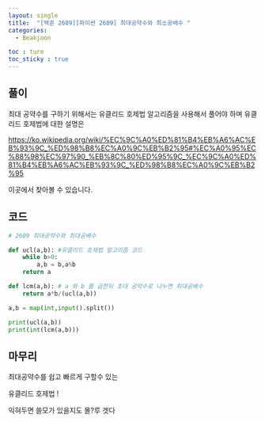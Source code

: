 ```yaml
---
layout: single
title:  "[백준 2609][파이썬 2609] 최대공약수와 최소공배수 "
categories:
  - Beakjoon

toc : ture
toc_sticky : true
---
```

<!-- 위는 머릿말임 아래부터 포스트 본문 -->



## 풀이

최대 공약수를 구하기 위해서는 유클리드 호제법 알고리즘을 사용해서 풀어야 하며 유클리드 호제법에 대한 설명은 

https://ko.wikipedia.org/wiki/%EC%9C%A0%ED%81%B4%EB%A6%AC%EB%93%9C_%ED%98%B8%EC%A0%9C%EB%B2%95#%EC%A0%95%EC%88%98%EC%97%90_%EB%8C%80%ED%95%9C_%EC%9C%A0%ED%81%B4%EB%A6%AC%EB%93%9C_%ED%98%B8%EC%A0%9C%EB%B2%95

이곳에서 찾아볼 수 있습니다.

## 코드 

```python
# 2609 최대공약수와 최대공배수

def ucl(a,b): #유클리드 호제법 알고리즘 코드
    while b>0:
        a,b = b,a%b
    return a

def lcm(a,b): # a 와 b 를 곱한뒤 초대 공약수로 나누면 최대공배수
    return a*b/(ucl(a,b))

a,b = map(int,input().split())

print(ucl(a,b))
print(int(lcm(a,b)))
```



## 마무리

최대공약수를 쉽고 빠르게 구할수 있는

유클리드 호제법 ! 

익혀두면 쓸모가 있을지도 몰?루 겟다
